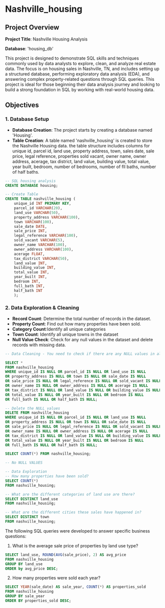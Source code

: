 # Nashville_housing

## Project Overview

**Project Title**: Nashville Housing Analysis

**Database**: 'housing_db'

This project is designed to demonstrate SQL skills and techniques commonly used by data analysts to explore, clean, and analyze real estate data. The focus is on housing sales in Nashville, TN, and includes setting up a structured database, performing exploratory data analysis (EDA), and answering complex property-related questions through SQL queries. This project is ideal for those beginning their data analysis journey and looking to build a strong foundation in SQL by working with real-world housing data.

## Objectives 

### 1. Database Setup

- **Database Creation**: The project starts by creating a database named 'Housing'.
- **Table Creation**: A table named 'nashville_housing' is created to store the Nashville Housing data. the table structure includes columns for unique id, parcel id, land use, property address, town, sales date, sale price, legal reference, properties sold vacant, owner name, owner address, acerage, tax district, land value, building value, total value, year built, bedroom, number of bedrooms, number of fll baths, number of half baths.

```sql
-- SQL housing analysis 
CREATE DATABASE housing; 

-- Create Table 
CREATE TABLE nashville_housing (
	unique_id INT PRIMARY KEY, 
    parcel_id VARCHAR(20),
    land_use VARCHAR(50),
    property_address VARCHAR(100), 
    town VARCHAR(100),
    sale_date DATE, 
    sale_price INT, 
    legal_reference VARCHAR(100),
    sold_vacant VARCHAR(5), 
    owner_name VARCHAR(100), 
    owner_address VARCHAR(100), 
    acerage FLOAT, 
    tax_district VARCHAR(50), 
    land_value INT, 
    building_value INT, 
    total_value INT,
    year_built INT, 
    bedroom INT, 
    full_bath INT,
    half_bath INT
    );
```

### 2. Data Exploration & Cleaning 

- **Record Count**: Determine the total number of records in the dataset.
- **Property Count**: Find out how many properties have been sold.
- **Category Count**:Identify all unique categories 
- **Town Count**: Identify all unique towns in the dataset
- **Null Value Check**: Check for any null values in the dataset and delete records with missing data.

```sql
-- Data Cleaning - You need to check if there are any NULL values in all the columns 

SELECT * 
FROM nashville_housing
WHERE unique_id IS NULL OR parcel_id IS NULL OR land_use IS NULL
OR property_address IS NULL OR town IS NULL OR sale_date IS NULL 
OR sale_price IS NULL OR legal_reference IS NULL OR sold_vacant IS NULL
OR owner_name IS NULL OR owner_address IS NULL OR acerage IS NULL
OR tax_district IS NULL OR land_value IS NULL OR building_value IS NULL
OR total_value IS NULL OR year_built IS NULL OR bedroom IS NULL
OR full_bath IS NULL OR half_bath IS NULL; 

-- Delete the NULL values
DELETE FROM nashville_housing 
WHERE unique_id IS NULL OR parcel_id IS NULL OR land_use IS NULL
OR property_address IS NULL OR town IS NULL OR sale_date IS NULL 
OR sale_price IS NULL OR legal_reference IS NULL OR sold_vacant IS NULL
OR owner_name IS NULL OR owner_address IS NULL OR acerage IS NULL
OR tax_district IS NULL OR land_value IS NULL OR building_value IS NULL
OR total_value IS NULL OR year_built IS NULL OR bedroom IS NULL
OR full_bath IS NULL OR half_bath IS NULL; 

SELECT COUNT(*) FROM nashville_housing;

-- No NULL VALUES 

-- Data Exploration
-- How many properties have been sold?
SELECT COUNT(*)
FROM nashville_housing; 

-- What are the different categories of land use are there? 
SELECT DISTINCT land_use
FROM nashville_housing;

-- What are the different cities these sales have happened in?
SELECT DISTINCT town
FROM nashville_housing;
```
The following SQL queries were developed to answer specific business questions: 

1. What is the average sale price of properties by land use type? 
```sql
SELECT land_use, ROUND(AVG(sale_price), 2) AS avg_price 
FROM nashville_housing 
GROUP BY land_use
ORDER by avg_price DESC; 
```
2. How many properties were sold each year?
 ```sql
SELECT YEAR(sale_date) AS sale_year, COUNT(*) AS properties_sold 
FROM nashville_housing
GROUP BY sale_year
ORDER BY properties_sold DESC;
```  


